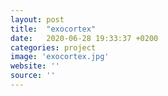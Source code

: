 ```yaml
---
layout: post
title:  "exocortex"
date:   2020-06-28 19:33:37 +0200
categories: project
image: 'exocortex.jpg'
website: ''
source: ''
---
```

